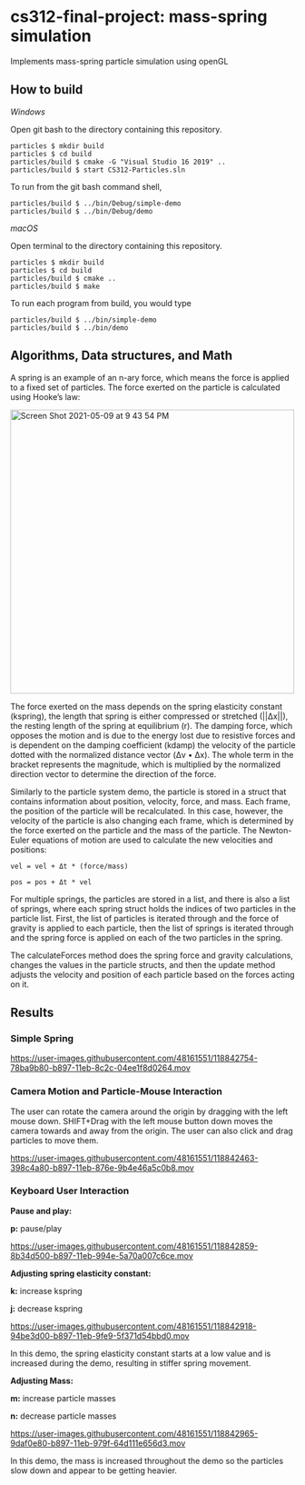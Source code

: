 # cs312-final-project: mass-spring simulation

Implements mass-spring particle simulation using openGL


## How to build

*Windows*

Open git bash to the directory containing this repository.

```
particles $ mkdir build
particles $ cd build
particles/build $ cmake -G "Visual Studio 16 2019" ..
particles/build $ start CS312-Particles.sln
```

To run from the git bash command shell, 

```
particles/build $ ../bin/Debug/simple-demo
particles/build $ ../bin/Debug/demo
```

*macOS*

Open terminal to the directory containing this repository.

```
particles $ mkdir build
particles $ cd build
particles/build $ cmake ..
particles/build $ make
```

To run each program from build, you would type

```
particles/build $ ../bin/simple-demo
particles/build $ ../bin/demo
```
## Algorithms, Data structures, and Math

A spring is an example of an n-ary force, which means the force is applied to a fixed set of particles. The force exerted on the particle is calculated using Hooke’s law:

<img width="500" alt="Screen Shot 2021-05-09 at 9 43 54 PM" src="https://user-images.githubusercontent.com/48161551/117595762-abce9380-b10f-11eb-90b8-7e993755676b.png">
 
The force exerted on the mass depends on the spring elasticity constant (kspring), the length that spring is either compressed or stretched (||Δx||), the resting length of the spring at equilibrium (r). The damping force, which opposes the motion and is due to the energy lost due to resistive forces and is dependent on the damping coefficient (kdamp) the velocity of the particle dotted with the normalized distance vector (Δv • Δx). The whole term in the bracket represents the magnitude, which is multiplied by the normalized direction vector to determine the direction of the force. 

Similarly to the particle system demo, the particle is stored in a struct that contains information about position, velocity, force, and mass. Each frame, the position of the particle will be recalculated. In this case, however, the velocity of the particle is also changing each frame, which is determined by the force exerted on the particle and the mass of the particle. The Newton-Euler equations of motion are used to calculate the new velocities and positions:

```
vel = vel + Δt * (force/mass)

pos = pos + Δt * vel
```

For multiple springs, the particles are stored in a list, and there is also a list of springs, where each spring struct holds the indices of two particles in the particle list. First, the list of particles is iterated through and the force of gravity is applied to each particle, then the list of springs is iterated through and the spring force is applied on each of the two particles in the spring.

The calculateForces method does the spring force and gravity calculations, changes the values in the particle structs, and then the update method adjusts the velocity and position of each particle based on the forces acting on it.

## Results

### Simple Spring

https://user-images.githubusercontent.com/48161551/118842754-78ba9b80-b897-11eb-8c2c-04ee1f8d0264.mov



### Camera Motion and Particle-Mouse Interaction

The user can rotate the camera around the origin by dragging with the left mouse down. SHIFT+Drag with the left mouse button down moves the camera towards and away from the origin. The user can also click and drag particles to move them.

https://user-images.githubusercontent.com/48161551/118842463-398c4a80-b897-11eb-876e-9b4e46a5c0b8.mov


### Keyboard User Interaction


**Pause and play:**

**p:** pause/play

https://user-images.githubusercontent.com/48161551/118842859-8b34d500-b897-11eb-994e-5a70a007c6ce.mov

**Adjusting spring elasticity constant:**

**k:** increase kspring

**j:** decrease kspring

https://user-images.githubusercontent.com/48161551/118842918-94be3d00-b897-11eb-9fe9-5f371d54bbd0.mov

In this demo, the spring elasticity constant starts at a low value and is increased during the demo, resulting in stiffer spring movement.

**Adjusting Mass:**

**m:** increase particle masses

**n:** decrease particle masses

https://user-images.githubusercontent.com/48161551/118842965-9daf0e80-b897-11eb-979f-64d111e656d3.mov

In this demo, the mass is increased throughout the demo so the particles slow down and appear to be getting heavier.




